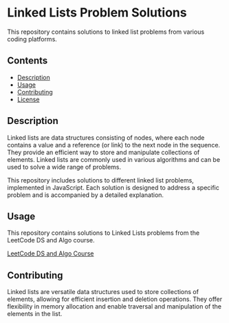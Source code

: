 # Linked Lists Problem Solutions

This repository contains solutions to linked list problems from various coding platforms.

## Contents

- [Description](#description)
- [Usage](#usage)
- [Contributing](#contributing)
- [License](#license)

## Description

Linked lists are data structures consisting of nodes, where each node contains a value and a reference (or link) to the next node in the sequence. They provide an efficient way to store and manipulate collections of elements. Linked lists are commonly used in various algorithms and can be used to solve a wide range of problems.

This repository includes solutions to different linked list problems, implemented in JavaScript. Each solution is designed to address a specific problem and is accompanied by a detailed explanation.

## Usage

This repository contains solutions to Linked Lists problems from the LeetCode DS and Algo course. 

[LeetCode DS and Algo Course](https://leetcode.com/explore/interview/card/leetcodes-interview-crash-course-data-structures-and-algorithms)

## Contributing


Linked lists are versatile data structures used to store collections of elements, allowing for efficient insertion and deletion operations. They offer flexibility in memory allocation and enable traversal and manipulation of the elements in the list.